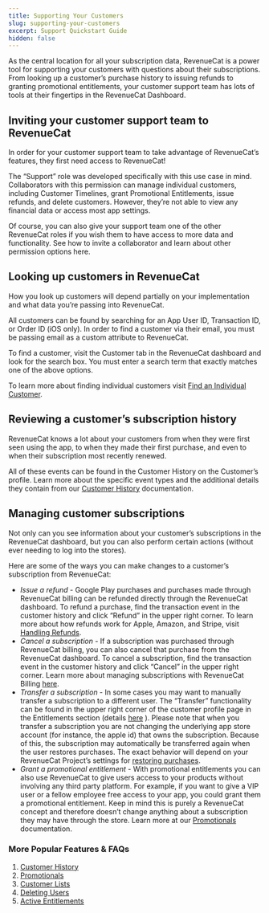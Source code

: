 ```yaml
---
title: Supporting Your Customers
slug: supporting-your-customers
excerpt: Support Quickstart Guide
hidden: false
---
```


As the central location for all your subscription data, RevenueCat is a power tool for supporting your customers with questions about their subscriptions. From looking up a customer’s purchase history to issuing refunds to granting promotional entitlements, your customer support team has lots of tools at their fingertips in the RevenueCat Dashboard.

<YouTubeEmbed videoId="hZUsNSYKde8" title="Customer Support with RevenueCat" />

## Inviting your customer support team to RevenueCat
In order for your customer support team to take advantage of RevenueCat’s features, they first need access to RevenueCat!

The “Support” role was developed specifically with this use case in mind. Collaborators with this permission can manage individual customers, including Customer Timelines, grant Promotional Entitlements, issue refunds, and delete customers. However, they’re not able to view any financial data or access most app settings.

Of course, you can also give your support team one of the other RevenueCat roles if you wish them to have access to more data and functionality. See how to invite a collaborator and learn about other permission options here. 


## Looking up customers in RevenueCat
How you look up customers will depend partially on your implementation and what data you’re passing into RevenueCat. 

All customers can be found by searching for an App User ID, Transaction ID, or Order ID (iOS only). In order to find a customer via their email, you must be passing email as a custom attribute to RevenueCat. 

To find a customer, visit the Customer tab in the RevenueCat dashboard and look for the search box. You must enter a search term that exactly matches one of the above options.

To learn more about finding individual customers visit [Find an Individual Customer](https://www.revenuecat.com/docs/dashboard-and-metrics/customer-lists#find-an-individual-customer).


## Reviewing a customer’s subscription history
RevenueCat knows a lot about your customers from when they were first seen using the app, to when they made their first purchase, and even to when their subscription most recently renewed. 

All of these events can be found in the Customer History on the Customer’s profile. Learn more about the specific event types and the additional details they contain from our [Customer History](https://www.revenuecat.com/docs/dashboard-and-metrics/customer-history) documentation. 


## Managing customer subscriptions
Not only can you see information about your customer’s subscriptions in the RevenueCat dashboard, but you can also perform certain actions (without ever needing to log into the stores).

Here are some of the ways you can make changes to a customer’s subscription from RevenueCat: 
* _Issue a refund_ - Google Play purchases and purchases made through RevenueCat billing can be refunded directly through the RevenueCat dashboard. To refund a purchase, find the transaction event in the customer history and click “Refund” in the upper right corner. To learn more about how refunds work for Apple, Amazon, and Stripe, visit [Handling Refunds](https://www.revenuecat.com/docs/subscription-guidance/refunds).
* _Cancel a subscription_ - If a subscription was purchased through RevenueCat billing, you can also cancel that purchase from the RevenueCat dashboard. To cancel a subscription, find the transaction event in the customer history and click “Cancel” in the upper right corner. Learn more about managing subscriptions with RevenueCat Billing [here](https://www.revenuecat.com/docs/web/revenuecat-billing/managing-customer-subscriptions).
* _Transfer a subscription_ - In some cases you may want to manually transfer a subscription to a different user. The “Transfer” functionality can be found in the upper right corner of the customer profile page in the Entitlements section (details [here](https://www.revenuecat.com/docs/dashboard-and-metrics/customer-history/active-entitlements#transferring-entitlements) ). Please note that when you transfer a subscription you are not changing the underlying app store account (for instance, the apple id) that owns the subscription. Because of this, the subscription may automatically be transferred again when the user restores purchases. The exact behavior will depend on your RevenueCat Project’s settings for [restoring purchases](https://www.revenuecat.com/docs/getting-started/restoring-purchases#transferring-purchases-seen-on-multiple-app-user-ids).
* _Grant a promotional entitlement_ - With promotional entitlements you can also use RevenueCat to give users access to your products without involving any third party platform. For example, if you want to give a VIP user or a fellow employee free access to your app, you could grant them a promotional entitlement. Keep in mind this is purely a RevenueCat concept and therefore doesn’t change anything about a subscription they may have through the store. Learn more at our [Promotionals](https://www.revenuecat.com/docs/dashboard-and-metrics/customer-history/promotionals) documentation. 


### More Popular Features & FAQs
1. [Customer History](https://www.revenuecat.com/docs/dashboard-and-metrics/customer-history)
2. [Promotionals](https://www.revenuecat.com/docs/dashboard-and-metrics/customer-history/promotionals)
3. [Customer Lists](https://www.revenuecat.com/docs/dashboard-and-metrics/customer-lists)
4. [Deleting Users](https://www.revenuecat.com/docs/dashboard-and-metrics/customer-history/manage-users)
5. [Active Entitlements](https://www.revenuecat.com/docs/dashboard-and-metrics/customer-history/active-entitlements)
